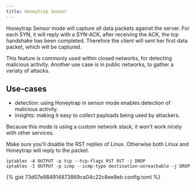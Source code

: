 ```yaml
---
title: Honeytrap Sensor
---
```


Honeytrap Sensor mode will capture all data packets against the server. For each SYN, it will reply with a SYN-ACK, after receiving the ACK, the tcp handshake has been completed. Therefore the client will sent her first data packet, which will be captured.

This feature is commonly used within closed networks, for detecting malicious activity. Another use case is in public networks, to gather a variaty of attacks.

Use-cases
---------

* detection: using Honeytrap in sensor mode enables detection of malicious activity.
* insights: making it easy to collect payloads being used by attackers.

Because this mode is using a custom network stack, it won't work nicely with other services.

Make sure you'll disable the RST replies of Linux. Otherwise both Linux and Honeytrap will reply to the packet.

```
iptables -A OUTPUT -p tcp --tcp-flags RST RST -j DROP
iptables -I OUTPUT -p icmp --icmp-type destination-unreachable -j DROP
```

{% gist 73d07e884914873869ca04c22c8ee9eb config.toml %}


